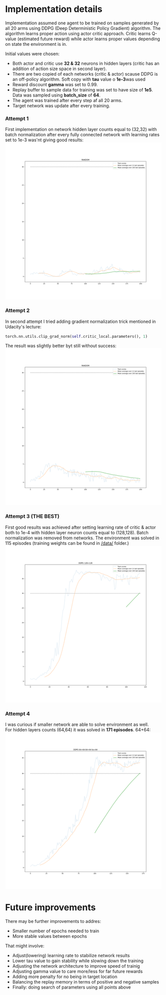 

# Implementation details
Implementation assumed one agent to be trained on samples generated by all 20 arms using DDPG (Deep Deterministic Policy Gradient) algorithm. The algorithm learns proper action using actor critic approach. Critic learns Q-value (estimated future reward) while actor learns proper values depending on state the environment is in.

Initial values were chosen:
* Both actor and critic use **32 & 32** neurons in hidden layers (critic has an addition of action size space in second layer).
* There are two copied of each networks (critic & actor) scause DDPG is an off-policy algorithm. Soft copy with **tau** value o **1e-3**was used
* Reward discount **gamma** was set to 0.99.
* Replay buffer to sample data for training was set to have size of **1e5**. Data was sampled using **batch_size** of **64**.
* The agent was trained after every step af all 20 arms.
* Target network was update after every training.

### Attempt 1
First implementation on network hidden layer counts equal to (32,32) with batch normalization after every fully connected network with learning rates set to 1e-3 was'nt giving good results:  
![plot](./data/results_RANDOM_20200904_145228.png)

### Attempt 2
In second attempt I tried adding gradient normalization trick mentioned in Udacity's lecture:
```python
torch.nn.utils.clip_grad_norm(self.critic_local.parameters(), 1)
```

The result was slightly better byt still without success:  
![plot](./data/results_RANDOM_20200904_195650.png)

### Attempt 3 (THE BEST)
First good results was achieved after setting learning rate of critic & actor both to 1e-4 with hidden layer neuron counts equal to (128,128). Batch normalization was removed from networks. The environment was solved in 115 episodes (training weights can be found in [/data/](/data/) folder.)
![plot](./data/results_DDPG%20128+128_20200904_224050.png)


### Attempt 4
I was curious if smaller network are able to solve environment as well.  
For hidden layers counts (64,64) it was solved in **171 episodes**.
64+64:  
![plot](./data/results_DDPG%2064+64-64+64%20bs=64_20201004_132334.png)

# Future improvements
There may be further improvements to addres:
* Smaller number of epochs needed to train
* More stable values between epochs

That might involve:
* Adjust(lowering) learning rate to stabilize network results
* Lower tau value to gain stability while slowing down the training
* Adjusting the network architecture to improve speed of trainig
* Adjusting gamma value to care more/less for far future rewards
* Adding more penalty for no being in target location
* Balancing the replay memory in terms of positive and negative samples
* Finally: doing search of parameters using all points above